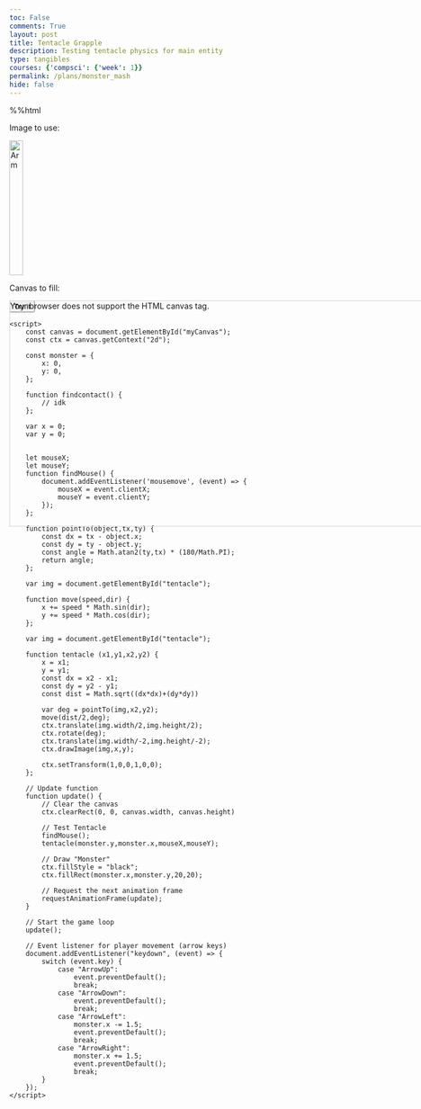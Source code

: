 ```yaml
---
toc: False
comments: True
layout: post
title: Tentacle Grapple
description: Testing tentacle physics for main entity
type: tangibles
courses: {'compsci': {'week': 1}}
permalink: /plans/monster_mash
hide: false
---
```


%%html

<html>
<head>
    <style>
        canvas {
            border: 1px solid black;
            width: 750px;
            height: 400px;
            background-image: url("images/room2.png");
            background-size: cover;
            position: absolute;
        }
    </style>
</head>
<body>
    <p>Image to use:</p>
    <img id="tentacle" src="/Group/images/Game/squidtentacle.png" alt="Arm" width="24" height="240">
    <p>Canvas to fill:</p>
    <canvas id="myCanvas" width="250" height="300"
    style="border:1px solid #D3D3D3;">Your browser does not support the HTML canvas tag.</canvas>
    <p><button onclick="myCanvas()">Try it</button></p>

    <script>
        const canvas = document.getElementById("myCanvas");
        const ctx = canvas.getContext("2d");

        const monster = {
            x: 0,
            y: 0,
        };

        function findcontact() {
            // idk
        };

        var x = 0;
        var y = 0;


        let mouseX;
        let mouseY;
        function findMouse() {
            document.addEventListener('mousemove', (event) => {
                mouseX = event.clientX;
                mouseY = event.clientY;
            });
        };

        function pointTo(object,tx,ty) {
            const dx = tx - object.x;
            const dy = ty - object.y;
            const angle = Math.atan2(ty,tx) * (180/Math.PI);
            return angle;
        };

        var img = document.getElementById("tentacle");

        function move(speed,dir) {
            x += speed * Math.sin(dir);
            y += speed * Math.cos(dir);
        };

        var img = document.getElementById("tentacle");

        function tentacle (x1,y1,x2,y2) {
            x = x1;
            y = y1;
            const dx = x2 - x1;
            const dy = y2 - y1;
            const dist = Math.sqrt((dx*dx)+(dy*dy))

            var deg = pointTo(img,x2,y2);
            move(dist/2,deg);
            ctx.translate(img.width/2,img.height/2);
            ctx.rotate(deg);
            ctx.translate(img.width/-2,img.height/-2);
            ctx.drawImage(img,x,y);

            ctx.setTransform(1,0,0,1,0,0);
        };

        // Update function
        function update() {
            // Clear the canvas
            ctx.clearRect(0, 0, canvas.width, canvas.height)
            
            // Test Tentacle
            findMouse();
            tentacle(monster.y,monster.x,mouseX,mouseY);

            // Draw "Monster"
            ctx.fillStyle = "black";
            ctx.fillRect(monster.x,monster.y,20,20);

            // Request the next animation frame
            requestAnimationFrame(update);
        }

        // Start the game loop
        update();

        // Event listener for player movement (arrow keys)
        document.addEventListener("keydown", (event) => {
            switch (event.key) {
                case "ArrowUp":
                    event.preventDefault();
                    break;
                case "ArrowDown":
                    event.preventDefault();
                    break;
                case "ArrowLeft":
                    monster.x -= 1.5;
                    event.preventDefault();
                    break;
                case "ArrowRight":
                    monster.x += 1.5;
                    event.preventDefault();
                    break;
            }
        });
    </script>
</body>
</html>
